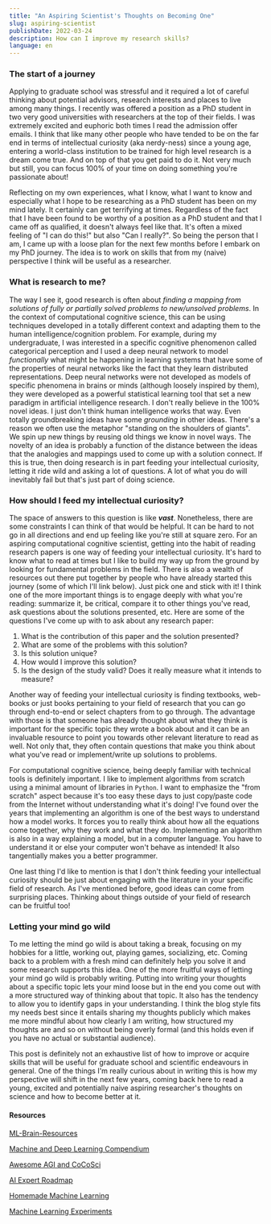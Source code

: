 ```yaml
---
title: "An Aspiring Scientist's Thoughts on Becoming One"
slug: aspiring-scientist
publishDate: 2022-03-24
description: How can I improve my research skills?
language: en
---
```


### The start of a journey

Applying to graduate school was stressful and it required a lot of careful thinking about potential advisors, research interests and places to live among many things. I recently was offered a position as a PhD student in two very good universities with researchers at the top of their fields. I was extremely excited and euphoric both times I read the admission offer emails. I think that like many other people who have tended to be on the far end in terms of intellectual curiosity (aka nerdy-ness) since a young age, entering a world-class institution to be trained for high level research is a dream come true. And on top of that you get paid to do it. Not very much but still, you can focus 100% of your time on doing something you're passionate about!

Reflecting on my own experiences, what I know, what I want to know and especially what I hope to be researching as a PhD student has been on my mind lately. It certainly can get terrifying at times. Regardless of the fact that I have been found to be worthy of a position as a PhD student and that I came off as qualified, it doesn't always feel like that. It's often a mixed feeling of "I can do this!" but also "Can I really?". So being the person that I am, I came up with a loose plan for the next few months before I embark on my PhD journey. The idea is to work on skills that from my (naive) perspective I think will be useful as a researcher.

### What is research to me?

The way I see it, good research is often about _finding a mapping from solutions of fully or partially solved problems to new/unsolved problems_. In the context of computational cognitive science, this can be using techniques developed in a totally different context and adapting them to the human intelligence/cognition problem. For example, during my undergraduate, I was interested in a specific cognitive phenomenon called categorical perception and I used a deep neural network to model _functionally_ what might be happening in learning systems that have some of the properties of neural networks like the fact that they learn distributed representations. Deep neural networks were not developed as models of specific phenomena in brains or minds (although loosely inspired by them), they were developed as a powerful statistical learning tool that set a new paradigm in artificial intelligence research. I don't really believe in the 100% novel ideas. I just don't think human intelligence works that way. Even totally groundbreaking ideas have some _grounding_ in other ideas. There's a reason we often use the metaphor "standing on the shoulders of giants". We spin up new things by reusing old things we know in novel ways. The novelty of an idea is probably a function of the distance between the ideas that the analogies and mappings used to come up with a solution connect. If this is true, then doing research is in part feeding your intellectual curiosity, letting it ride wild and asking a lot of questions. A lot of what you do will inevitably fail but that's just part of doing science.

### How should I feed my intellectual curiosity?

The space of answers to this question is like **_vast_**. Nonetheless, there are some constraints I can think of that would be helpful. It can be hard to not go in all directions and end up feeling like you're still at square zero. For an aspiring computational cognitive scientist, getting into the habit of reading research papers is one way of feeding your intellectual curiosity. It's hard to know what to read at times but I like to build my way up from the ground by looking for fundamental problems in the field. There is also a wealth of resources out there put together by people who have already started this journey (some of which I'll link below). Just pick one and stick with it! I think one of the more important things is to engage deeply with what you're reading: summarize it, be critical, compare it to other things you've read, ask questions about the solutions presented, etc. Here are some of the questions I've come up with to ask about any research paper:

1. What is the contribution of this paper and the solution presented?
2. What are some of the problems with this solution?
3. Is this solution unique?
4. How would I improve this solution?
5. Is the design of the study valid? Does it really measure what it intends to measure?

Another way of feeding your intellectual curiosity is finding textbooks, web-books or just books pertaining to your field of research that you can go through end-to-end or select chapters from to go through. The advantage with those is that someone has already thought about what they think is important for the specific topic they wrote a book about and it can be an invaluable resource to point you towards other relevant literature to read as well. Not only that, they often contain questions that make you think about what you've read or implement/write up solutions to problems.

For computational cognitive science, being deeply familiar with technical tools is definitely important. I like to implement algorithms from scratch using a minimal amount of libraries in `Python`. I want to emphasize the "from scratch" aspect because it's too easy these days to just copy/paste code from the Internet without understanding what it's doing! I've found over the years that implementing an algorithm is one of the best ways to understand how a model works. It forces you to really think about how all the equations come together, why they work and what they do. Implementing an algorithm is also in a way explaining a model, but in a computer language. You have to understand it or else your computer won't behave as intended! It also tangentially makes you a better programmer.

One last thing I'd like to mention is that I don't think feeding your intellectual curiosity should be just about engaging with the literature in your specific field of research. As I've mentioned before, good ideas can come from surprising places. Thinking about things outside of your field of research can be fruitful too!

### Letting your mind go wild

To me letting the mind go wild is about taking a break, focusing on my hobbies for a little, working out, playing games, socializing, etc. Coming back to a problem with a fresh mind can definitely help you solve it and some research supports this idea. One of the more fruitful ways of letting your mind go wild is probably writing. Putting into writing your thoughts about a specific topic lets your mind loose but in the end you come out with a more structured way of thinking about that topic. It also has the tendency to allow you to identify gaps in your understanding. I think the blog style fits my needs best since it entails sharing my thoughts publicly which makes me more mindful about how clearly I am writing, how structured my thoughts are and so on without being overly formal (and this holds even if you have no actual or substantial audience).

This post is definitely not an exhaustive list of how to improve or acquire skills that will be useful for graduate school and scientific endeavours in general. One of the things I'm really curious about in writing this is how my perspective will shift in the next few years, coming back here to read a young, excited and potentially naive aspiring researcher's thoughts on science and how to become better at it.

#### Resources

[ML-Brain-Resources](http://cogscikid.com/ML-Brain-Resources/brain)

[Machine and Deep Learning Compendium](https://mlcompendium.gitbook.io/machine-and-deep-learning-compendium/)

[Awesome AGI and CoCoSci](https://github.com/YuzheSHI/awesome-agi-cocosci)

[AI Expert Roadmap](https://github.com/AMAI-GmbH/AI-Expert-Roadmap)

[Homemade Machine Learning](https://github.com/trekhleb/homemade-machine-learning#machine-learning-map)

[Machine Learning Experiments](https://github.com/trekhleb/machine-learning-experiments)
